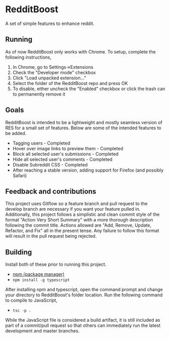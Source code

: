 # RedditBoost
A set of simple features to enhance reddit.

## Running
As of now RedditBoost only works with Chrome. To setup, complete the following instructions,

1. In Chrome, go to Settings->Extensions
2. Check the "Developer mode" checkbox
3. Click "Load unpacked extension..."
4. Select the folder of the RedditBoost repo and press OK
5. To disable, either uncheck the "Enabled" checkbox or click the trash can to permanently remove it

## Goals
RedditBoost is intended to be a lightweight and mostly seamless version of RES for a small set of features. Below are some of the intended features to be added.

- Tagging users - Completed
- Hover over image links to preview them - Completed
- Block all selected user's submissions - Completed
- Hide all selected user's comments - Completed
- Disable Subreddit CSS - Completed
- After reaching a stable version, adding support for Firefox (and possibly Safari)

## Feedback and contributions
This project uses Gitflow so a feature branch and pull request to the develop branch are necessary if you want your feature pulled in. Additionally, this project follows a simplistic and clean commit style of the format "Action Very Short Summary" with a more thorough description following the commit title. Actions allowed are "Add, Remove, Update, Refactor, and Fix" all in the present tense. Any failure to follow this format will result in the pull request being rejected.

## Building
Install both of these prior to running this project.

* [npm (package manager)](https://www.npmjs.com)
* ``npm install -g typescript``

After installing npm and typescript, open the command prompt and change your directory to RedditBoost's folder location. Run the following command to compile to JavaScript,

* ``tsc -p .``

While the JavaScript file is considered a build artifact, it is still included as part of a commit/pull request so that others can immediately run the latest development and master branches.
